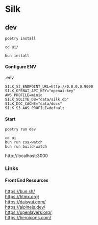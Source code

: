 

# Silk


## dev


```
poetry install

cd ui/

bun install
```


#### Configure ENV

.env

```
SILK_S3_ENDPOINT_URL=http://0.0.0.0:9000
SILK_OPENAI_API_KEY="openai-key"
AWS_PROFILE=minio
SILK_SQLITE_DB="data/silk.db"
SILK_DOC_CACHE="data/docs"
SILK_S3_AWS_PROFILE=default
```


#### Start
```
poetry run dev

cd ui
bun run css-watch
bun run build-watch

```

http://localhost:3000





### Links


#### Front End Resources

https://bun.sh/ <br/>
https://htmx.org/ <br/>
https://daisyui.com/ <br/>
https://alpinejs.dev/ <br/>
https://openlayers.org/ <br/>
https://heroicons.com/ <br/>

